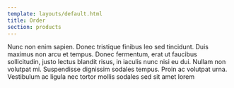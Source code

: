 ```yaml
---
template: layouts/default.html
title: Order
section: products
---
```


Nunc non enim sapien. Donec tristique finibus leo sed tincidunt. Duis maximus non arcu et tempus. Donec fermentum, erat ut faucibus sollicitudin, justo lectus blandit risus, in iaculis nunc nisi eu dui. Nullam non volutpat mi. Suspendisse dignissim sodales tempus. Proin ac volutpat urna. Vestibulum ac ligula nec tortor mollis sodales sed sit amet lorem

